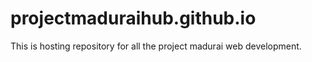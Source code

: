 # projectmaduraihub.github.io
This is hosting repository for all the project madurai web development.
